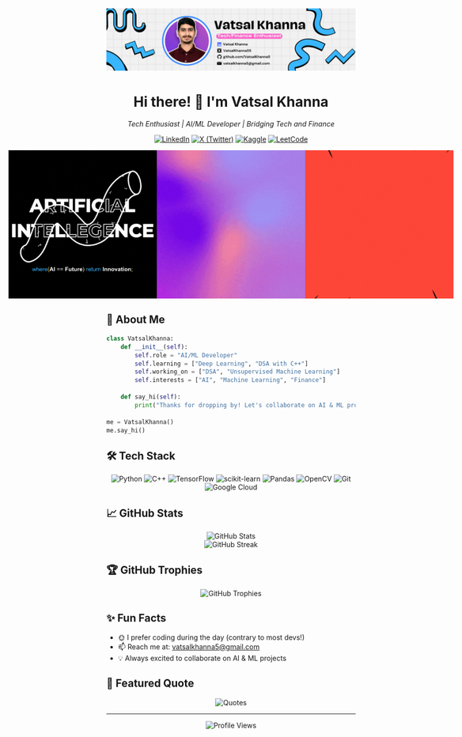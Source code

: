 <h1 align="center">
  <img src="https://github.com/VatsalKhanna5/VatsalKhanna5/blob/main/Linkedin_Banner2.png" alt="Vatsal Khanna Banner">
</h1>

<h1 align="center">Hi there! 👋 I'm Vatsal Khanna</h1>

<p align="center">
  <em>Tech Enthusiast | AI/ML Developer | Bridging Tech and Finance</em>
</p>

<div align="center">
  
  [![LinkedIn](https://img.shields.io/badge/LinkedIn-0077B5?style=for-the-badge&logo=linkedin&logoColor=white)](https://linkedin.com/in/vatsalkhanna)
  [![X (Twitter)](https://img.shields.io/badge/X_(Twitter)-000000?style=for-the-badge&logo=x&logoColor=white)](https://twitter.com/vatsalkhanna55)
  [![Kaggle](https://img.shields.io/badge/Kaggle-20BEFF?style=for-the-badge&logo=kaggle&logoColor=white)](https://kaggle.com/vatsalkhanna)
  [![LeetCode](https://img.shields.io/badge/LeetCode-FFA116?style=for-the-badge&logo=leetcode&logoColor=black)](https://leetcode.com/vatsalkhanna5)
  
</div>

</div>
<div align="center" style="display: flex; justify-content: center; align-items: center;">
  <img height="300" src="https://github.com/VatsalKhanna5/VatsalKhanna5/blob/main/AI_gif.gif" alt="coding gif">
  <img height="300" src="https://github.com/VatsalKhanna5/VatsalKhanna5/blob/main/Vatsal%20Khanna.gif" alt="coding gif">
  <img height="300" src="https://github.com/VatsalKhanna5/VatsalKhanna5/blob/main/SOON-gif.gif" alt="coding gif">
</div>

## 🚀 About Me

```python
class VatsalKhanna:
    def __init__(self):
        self.role = "AI/ML Developer"
        self.learning = ["Deep Learning", "DSA with C++"]
        self.working_on = ["DSA", "Unsupervised Machine Learning"]
        self.interests = ["AI", "Machine Learning", "Finance"]
        
    def say_hi(self):
        print("Thanks for dropping by! Let's collaborate on AI & ML projects!")

me = VatsalKhanna()
me.say_hi()
```

## 🛠️ Tech Stack

<div align="center">
  
  ![Python](https://img.shields.io/badge/Python-3776AB?style=for-the-badge&logo=python&logoColor=white)
  ![C++](https://img.shields.io/badge/C++-00599C?style=for-the-badge&logo=c%2B%2B&logoColor=white)
  ![TensorFlow](https://img.shields.io/badge/TensorFlow-FF6F00?style=for-the-badge&logo=tensorflow&logoColor=white)
  ![scikit-learn](https://img.shields.io/badge/scikit--learn-F7931E?style=for-the-badge&logo=scikit-learn&logoColor=white)
  ![Pandas](https://img.shields.io/badge/Pandas-150458?style=for-the-badge&logo=pandas&logoColor=white)
  ![OpenCV](https://img.shields.io/badge/OpenCV-5C3EE8?style=for-the-badge&logo=opencv&logoColor=white)
  ![Git](https://img.shields.io/badge/Git-F05032?style=for-the-badge&logo=git&logoColor=white)
  ![Google Cloud](https://img.shields.io/badge/Google_Cloud-4285F4?style=for-the-badge&logo=google-cloud&logoColor=white)
  
</div>

## 📈 GitHub Stats

<div align="center">
  <img src="https://github-readme-stats.vercel.app/api?username=VatsalKhanna5&show_icons=true&theme=radical" alt="GitHub Stats" />
</div>

<div align="center">
  <img src="https://github-readme-streak-stats.herokuapp.com/?user=VatsalKhanna5&theme=radical" alt="GitHub Streak" />
</div>

## 🏆 GitHub Trophies

<div align="center">
  <img src="https://github-profile-trophy.vercel.app/?username=vatsalkhanna5&theme=radical&no-frame=true&no-bg=false&margin-w=4" alt="GitHub Trophies" />
</div>

## ✨ Fun Facts

- 🌞 I prefer coding during the day (contrary to most devs!)
- 📫 Reach me at: vatsalkhanna5@gmail.com
- 💡 Always excited to collaborate on AI & ML projects

## 📝 Featured Quote

<div align="center">
  
  ![Quotes](https://quotes-github-readme.vercel.app/api?type=horizontal&theme=radical)
  
</div>

---

<div align="center">
  <img src="https://komarev.com/ghpvc/?username=vatsalkhanna5&label=Profile%20Views&color=blueviolet&style=flat" alt="Profile Views" />
</div>
